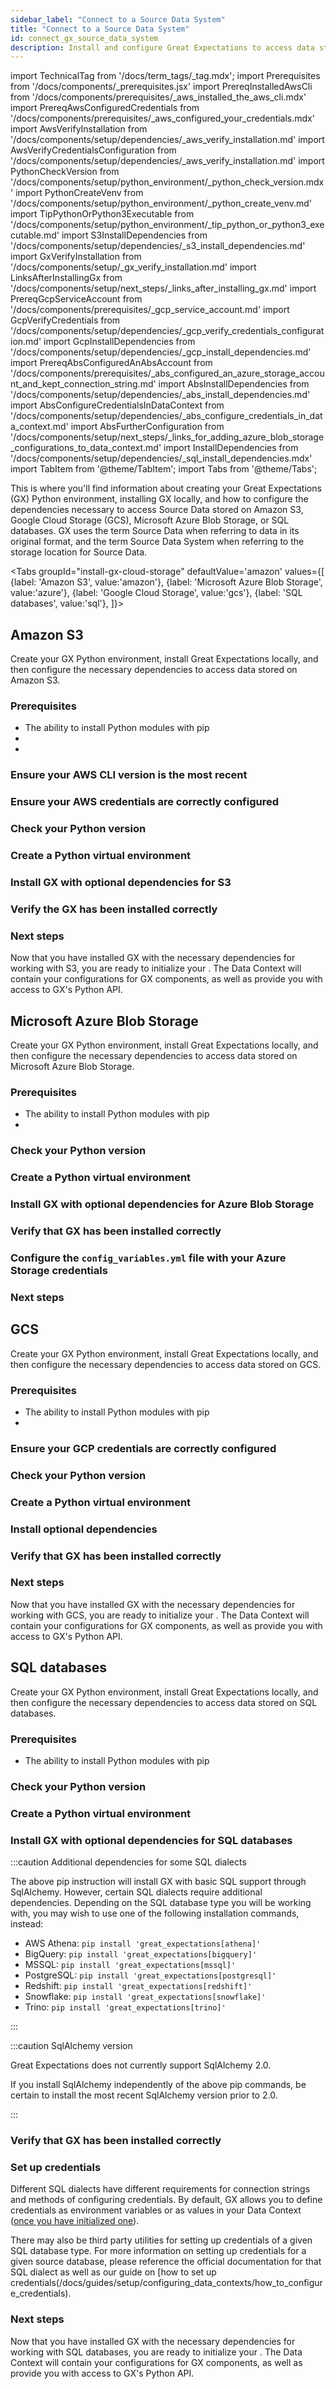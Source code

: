 ```yaml
---
sidebar_label: "Connect to a Source Data System"
title: "Connect to a Source Data System"
id: connect_gx_source_data_system
description: Install and configure Great Expectations to access data stored on Amazon S3, Google Cloud Storage, Microsoft Azure Blob Storage, and SQL databases.
---
```


import TechnicalTag from '/docs/term_tags/_tag.mdx';
import Prerequisites from '/docs/components/_prerequisites.jsx'
import PrereqInstalledAwsCli from '/docs/components/prerequisites/_aws_installed_the_aws_cli.mdx'
import PrereqAwsConfiguredCredentials from '/docs/components/prerequisites/_aws_configured_your_credentials.mdx'
import AwsVerifyInstallation from '/docs/components/setup/dependencies/_aws_verify_installation.md'
import AwsVerifyCredentialsConfiguration from '/docs/components/setup/dependencies/_aws_verify_installation.md'
import PythonCheckVersion from '/docs/components/setup/python_environment/_python_check_version.mdx'
import PythonCreateVenv from '/docs/components/setup/python_environment/_python_create_venv.md'
import TipPythonOrPython3Executable from '/docs/components/setup/python_environment/_tip_python_or_python3_executable.md'
import S3InstallDependencies from '/docs/components/setup/dependencies/_s3_install_dependencies.md'
import GxVerifyInstallation from '/docs/components/setup/_gx_verify_installation.md'
import LinksAfterInstallingGx from '/docs/components/setup/next_steps/_links_after_installing_gx.md'
import PrereqGcpServiceAccount from '/docs/components/prerequisites/_gcp_service_account.md'
import GcpVerifyCredentials from '/docs/components/setup/dependencies/_gcp_verify_credentials_configuration.md'
import GcpInstallDependencies from '/docs/components/setup/dependencies/_gcp_install_dependencies.md'
import PrereqAbsConfiguredAnAbsAccount from '/docs/components/prerequisites/_abs_configured_an_azure_storage_account_and_kept_connection_string.md'
import AbsInstallDependencies from '/docs/components/setup/dependencies/_abs_install_dependencies.md'
import AbsConfigureCredentialsInDataContext from '/docs/components/setup/dependencies/_abs_configure_credentials_in_data_context.md'
import AbsFurtherConfiguration from '/docs/components/setup/next_steps/_links_for_adding_azure_blob_storage_configurations_to_data_context.md'
import InstallDependencies from '/docs/components/setup/dependencies/_sql_install_dependencies.mdx'
import TabItem from '@theme/TabItem';
import Tabs from '@theme/Tabs';


This is where you'll find information about creating your Great Expectations (GX) Python environment, installing GX locally, and how to configure the dependencies necessary to access Source Data stored on Amazon S3, Google Cloud Storage (GCS), Microsoft Azure Blob Storage, or SQL databases. GX uses the term Source Data when referring to data in its original format, and the term Source Data System when referring to the storage location for Source Data.

<Tabs
  groupId="install-gx-cloud-storage"
  defaultValue='amazon'
  values={[
  {label: 'Amazon S3', value:'amazon'},
  {label: 'Microsoft Azure Blob Storage', value:'azure'},
  {label: 'Google Cloud Storage', value:'gcs'},
  {label: 'SQL databases', value:'sql'},
  ]}>
<TabItem value="amazon">

## Amazon S3

Create your GX Python environment, install Great Expectations locally, and then configure the necessary dependencies to access data stored on Amazon S3.

### Prerequisites

<Prerequisites requirePython = {true} requireInstallation = {false} requireDataContext = {false} requireSourceData = {null} requireDatasource = {false} requireExpectationSuite = {false}>

- The ability to install Python modules with pip
- <PrereqInstalledAwsCli />
- <PrereqAwsConfiguredCredentials />

</Prerequisites>

### Ensure your AWS CLI version is the most recent

<AwsVerifyInstallation />

### Ensure your AWS credentials are correctly configured

<AwsVerifyCredentialsConfiguration />

### Check your Python version

<PythonCheckVersion />

<TipPythonOrPython3Executable />

### Create a Python virtual environment

<PythonCreateVenv />

### Install GX with optional dependencies for S3

<S3InstallDependencies />

### Verify the GX has been installed correctly

<GxVerifyInstallation />

### Next steps

Now that you have installed GX with the necessary dependencies for working with S3, you are ready to initialize your <TechnicalTag tag="data_context" text="Data Context" />.  The Data Context will contain your configurations for GX components, as well as provide you with access to GX's Python API.

<LinksAfterInstallingGx />

</TabItem>
<TabItem value="azure">

## Microsoft Azure Blob Storage

Create your GX Python environment, install Great Expectations locally, and then configure the necessary dependencies to access data stored on Microsoft Azure Blob Storage.

### Prerequisites

<Prerequisites requirePython = {true} requireInstallation = {false} requireDataContext = {false} requireSourceData = {null} requireDatasource = {false} requireExpectationSuite = {false}>

- The ability to install Python modules with pip
- <PrereqAbsConfiguredAnAbsAccount />

</Prerequisites>

### Check your Python version

<PythonCheckVersion />

<TipPythonOrPython3Executable />

### Create a Python virtual environment

<PythonCreateVenv />

### Install GX with optional dependencies for Azure Blob Storage

<AbsInstallDependencies />

### Verify that GX has been installed correctly

<GxVerifyInstallation />

### Configure the `config_variables.yml` file with your Azure Storage credentials

<AbsConfigureCredentialsInDataContext />

### Next steps

<AbsFurtherConfiguration />

</TabItem>
<TabItem value="gcs">

## GCS

Create your GX Python environment, install Great Expectations locally, and then configure the necessary dependencies to access data stored on GCS.

### Prerequisites

<Prerequisites requirePython = {true} requireInstallation = {false} requireDataContext = {false} requireSourceData = {null} requireDatasource = {false} requireExpectationSuite = {false}>

- The ability to install Python modules with pip
- <PrereqGcpServiceAccount />

</Prerequisites>

### Ensure your GCP credentials are correctly configured

<GcpVerifyCredentials />

### Check your Python version

<PythonCheckVersion />

<TipPythonOrPython3Executable />

### Create a Python virtual environment

<PythonCreateVenv />

### Install optional dependencies

<GcpInstallDependencies />

### Verify that GX has been installed correctly

<GxVerifyInstallation />

### Next steps

Now that you have installed GX with the necessary dependencies for working with GCS, you are ready to initialize your <TechnicalTag tag="data_context" text="Data Context" />.  The Data Context will contain your configurations for GX components, as well as provide you with access to GX's Python API.

<LinksAfterInstallingGx />

</TabItem>
<TabItem value="sql">

## SQL databases

Create your GX Python environment, install Great Expectations locally, and then configure the necessary dependencies to access data stored on SQL databases.

### Prerequisites

<Prerequisites requirePython = {true} requireInstallation = {false} requireDataContext = {false} requireSourceData = {null} requireDatasource = {false} requireExpectationSuite = {false}>

- The ability to install Python modules with pip

</Prerequisites>

### Check your Python version

<PythonCheckVersion />

<TipPythonOrPython3Executable />

### Create a Python virtual environment

<PythonCreateVenv />

### Install GX with optional dependencies for SQL databases

<InstallDependencies install_key="sqlalchemy" database_name="SQL databases"/>

:::caution Additional dependencies for some SQL dialects

The above pip instruction will install GX with basic SQL support through SqlAlchemy.  However, certain SQL dialects require additional dependencies.  Depending on the SQL database type you will be working with, you may wish to use one of the following installation commands, instead:

- AWS Athena: `pip install 'great_expectations[athena]'`
- BigQuery: `pip install 'great_expectations[bigquery]'`
- MSSQL: `pip install 'great_expectations[mssql]'`
- PostgreSQL: `pip install 'great_expectations[postgresql]'`
- Redshift: `pip install 'great_expectations[redshift]'`
- Snowflake: `pip install 'great_expectations[snowflake]'`
- Trino: `pip install 'great_expectations[trino]'`

:::

:::caution SqlAlchemy version

Great Expectations does not currently support SqlAlchemy 2.0.

If you install SqlAlchemy independently of the above pip commands, be certain to install the most recent SqlAlchemy version prior to 2.0.

:::

### Verify that GX has been installed correctly

<GxVerifyInstallation />

### Set up credentials

Different SQL dialects have different requirements for connection strings and methods of configuring credentials.  By default, GX allows you to define credentials as environment variables or as values in your Data Context ([once you have initialized one](/docs/guides/setup/configuring_data_contexts/initializing_data_contexts/how_to_initialize_a_filesystem_data_context_in_python)).

There may also be third party utilities for setting up credentials of a given SQL database type.  For more information on setting up credentials for a given source database, please reference the official documentation for that SQL dialect as well as our guide on [how to set up credentials(/docs/guides/setup/configuring_data_contexts/how_to_configure_credentials).

### Next steps

Now that you have installed GX with the necessary dependencies for working with SQL databases, you are ready to initialize your <TechnicalTag tag="data_context" text="Data Context" />.  The Data Context will contain your configurations for GX components, as well as provide you with access to GX's Python API.

<LinksAfterInstallingGx />

</TabItem>
</Tabs>